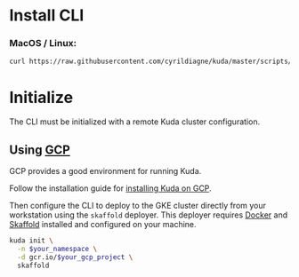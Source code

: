 # Install CLI

### MacOS / Linux:

```bash
curl https://raw.githubusercontent.com/cyrildiagne/kuda/master/scripts/get-cli.sh -sSfL | sh
```

# Initialize

The CLI must be initialized with a remote Kuda cluster configuration.

<!-- ## Using gpu.sh

The best way to get started quickly on a cost-effective, fully managed cluster.

```bash
kuda init \
  -n $your_namespace \
  gpu.sh 
```

Replace `$your_namespace` with your [gpu.sh](#) username. -->

## Using [GCP](#)


GCP provides a good environment for running Kuda.

Follow the installation guide for
[installing Kuda on GCP](/docs/install_on_gcp.md).

Then configure the CLI to deploy to the GKE cluster directly from your
workstation using the `skaffold` deployer.
This deployer requires [Docker](docker.com) and [Skaffold](https://skaffold.dev)
installed and configured on your machine.

```bash
kuda init \
  -n $your_namespace \
  -d gcr.io/$your_gcp_project \
  skaffold
```

<!-- ```bash
If you've installed and configured a [Kuda Deployer](#):

kuda init \
  -n $your_namespace \
  $your_domain
```
-->

